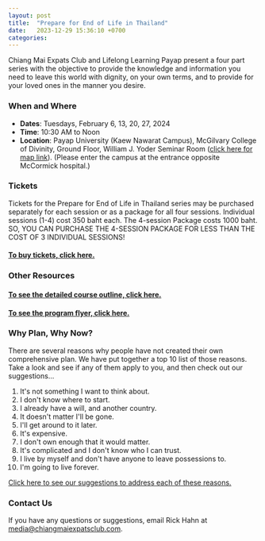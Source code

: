 ```yaml
---
layout: post
title:  "Prepare for End of Life in Thailand"
date:   2023-12-29 15:36:10 +0700
categories: 
---
```


Chiang Mai Expats Club and Lifelong Learning Payap present a four part series with the objective to provide the knowledge 
and information you need to leave this world with dignity, on your own terms, and to provide 
for your loved ones in the manner you desire.

### When and Where

* **Dates**: Tuesdays, February 6, 13, 20, 27, 2024
* **Time**: 10:30 AM to Noon
* **Location**: Payap University (Kaew Nawarat Campus), McGilvary College of Divinity, Ground Floor, William J. Yoder Seminar Room ([click here for map link](https://maps.app.goo.gl/rEF6RuZv4mQcboz67)).
  (Please enter the campus at the entrance opposite McCormick hospital.)


### Tickets

Tickets for the Prepare for End of Life in Thailand series may be purchased separately for each session or as a package for all four sessions. Individual sessions (1-4) cost 350 baht each. The 4-session Package costs 1000 baht. SO, YOU CAN PURCHASE THE 4-SESSION PACKAGE FOR LESS THAN THE COST OF 3 INDIVIDUAL SESSIONS!

#### [To **buy tickets**, click here.](https://buytickets.at/chaingmaiexpatsclub/1101241)

### Other Resources

#### [To see the detailed course outline, click here.](/assets/2023-12-29-prepare-for-end-of-life-in-thailand/cec-eol-course-outline.pdf)

#### [To see the program flyer, click here.](/assets/2023-12-29-prepare-for-end-of-life-in-thailand/cec-eol-flyer.pdf)

### Why Plan, Why Now?

There are several reasons why people have not created their own comprehensive plan.
We have put together a top 10 list of those reasons. Take a look and see if any of them
apply to you, and then check out our suggestions...

1. It's not something I want to think about.
1. I don't know where to start.
1. I already have a will, and another country.
1. It doesn't matter I'll be gone.
1. I'll get around to it later.
1. It's expensive.
1. I don't own enough that it would matter.
1. It's complicated and I don't know who I can trust.
1. I live by myself and don't have anyone to leave possessions to.
1. I'm going to live forever.

[Click here to see our suggestions to address each of these reasons.](/assets/2023-12-29-prepare-for-end-of-life-in-thailand/cec-eol-top-ten.pdf)

### Contact Us

If you have any questions or suggestions, email Rick Hahn at 
[media@chiangmaiexpatsclub.com](mailto:media@chiangmaiexpatsclub.com).
